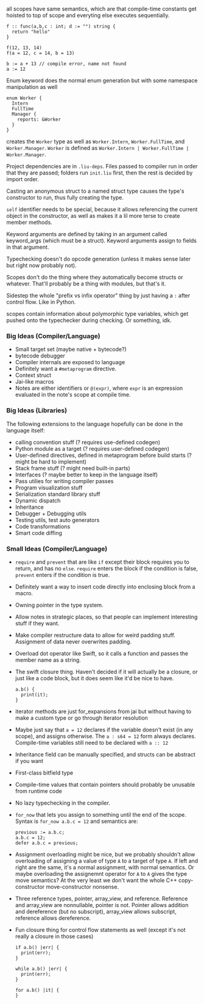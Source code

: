 all scopes have same semantics, which are that compile-time constants get hoisted
to top of scope and everyting else executes sequentially.

```
f :: func(a,b,c : int; d := "") string {
  return "hello"
}

f(12, 13, 14)
f(a = 12, c = 14, b = 13)

b := a + 13 // compile error, name not found
a := 12
```

Enum keyword does the normal enum generation but with some namespace
manipulation as well

```
enum Worker {
  Intern
  FullTime
  Manager {
    reports: &Worker
  }
}
```

creates the `Worker` type as well as `Worker.Intern`, `Worker.FullTime`, and
`Worker.Manager`. `Worker` is defined as
`Worker.Intern | Worker.FullTime | Worker.Manager`.

Project dependencies are in `.liu-deps`. Files passed to compiler run in order
that they are passed; folders run `init.liu` first, then the rest is decided by
import order.

Casting an anonymous struct to a named struct type causes the type's constructor
to run, thus fully creating the type.

`self` identifier needs to be special, because it allows referencing the current
object in the constructor, as well as makes it a lil more terse to create member
methods.

Keyword arguments are defined by taking in an argument called keyword_args (which must be a struct).
Keyword arguments assign to fields in that argument.

Typechecking doesn't do opcode generation (unless it makes sense later but right
now probably not).

Scopes don't do the thing where they automatically become structs or whatever.
That'll probably be a thing with modules, but that's it.

Sidestep the whole "prefix vs infix operator" thing by just having a `:` after control
flow. Like in Python.

scopes contain information about polymorphic type variables, which get pushed onto
the typechecker during checking. Or something, idk.

### Big Ideas (Compiler/Language)
- Small target set (maybe native + bytecode?)
- bytecode debugger
- Compiler internals are exposed to language
- Definitely want a `#metaprogram` directive.
- Context struct
- Jai-like macros
- Notes are either identifiers or `@(expr)`, where `expr` is an expression evaluated
  in the note's scope at compile time.

### Big Ideas (Libraries)
The following extensions to the language hopefully can be done in the language itself:

- calling convention stuff (? requires use-defined codegen)
- Python module as a target (? requires user-defined codegen)
- User-defined directives, defined in metaprogram before build starts (? might be hard to implement)
- Stack frame stuff (? might need built-in parts)
- Interfaces (? maybe better to keep in the language itself)
- Pass utilies for writing compiler passes
- Program visualization stuff
- Serialization standard library stuff
- Dynamic dispatch
- Inheritance
- Debugger + Debugging utils
- Testing utils, test auto generators
- Code transformations
- Smart code diffing

### Small Ideas (Compiler/Language)
- `require` and `prevent` that are like `if` except their block requires you to return,
  and has no `else`. `require` enters the block if the condition is false, `prevent` enters
  if the condition is true.
- Definitely want a way to insert code directly into enclosing block from a macro.
- Owning pointer in the type system.
- Allow notes in strategic places, so that people can implement interesting stuff if they want.
- Make compiler restructure data to allow for weird padding stuff. Assignment of
  data never overwrites padding.
- Overload dot operator like Swift, so it calls a function and passes the member
  name as a string.
- The swift closure thing. Haven't decided if it will actually be a closure, or
  just like a code block, but it does seem like it'd be nice to have.

  ```
  a.b() {
    print(it);
  }
  ```

- iterator methods are just for_expansions from jai but without having to make a
  custom type or go through iterator resolution
- Maybe just say that `a = 12` declares if the variable doesn't exist (in any scope),
  and assigns otherwise. The `a : s64 = 12` form always declares. Compile-time variables
  still need to be declared with `a :: 12`
- Inheritance field can be manually specified, and structs can be abstract if you want
- First-class bitfield type
- Compile-time values that contain pointers should probably be unusable from runtime
  code
- No lazy typechecking in the compiler.
- `for_now` that lets you assign to something until the end of the scope. Syntax
  is `for_now a.b.c = 12` and semantics are:

  ```
  previous := a.b.c;
  a.b.c = 12;
  defer a.b.c = previous;
  ```
- Assignment overloading might be nice, but we probably shouldn't allow overloading
  of assigning a value of type `A` to a target of type `A`. If left and right are
  the same, it's a normal assignment, with normal semantics. Or maybe overloading
  the assignemnt operator for `A` to `A` gives the type move semantics? At the
  very least we don't want the whole C++ copy-constructor move-constructor nonsense.
- Three reference types, pointer, array_view, and reference. Reference and array_view
  are nonnullable, pointer is not. Pointer allows addition and dereference (but no subscript),
  array_view allows subscript, reference allows dereference.
- Fun closure thing for control flow statements as well (except it's not really a closure
  in those cases)

  ```
  if a.b() |err| {
    print(err);
  }

  while a.b() |err| {
    print(err);
  }

  for a.b() |it| {
  }
  ```

